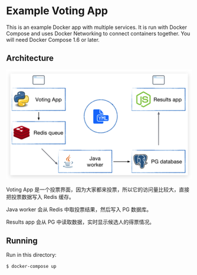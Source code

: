Example Voting App
==================

This is an example Docker app with multiple services. It is run with Docker Compose and uses Docker Networking to connect containers together. You will need Docker Compose 1.6 or later.

Architecture
-----
![pic](architecture.png)

Voting App 是一个投票界面，因为大家都来投票，所以它的访问量比较大，直接把投票数据写入 Redis 缓存。

Java worker 会从 Redis 中取投票结果，然后写入 PG 数据库。

Results app 会从 PG 中读取数据，实时显示候选人的得票情况。

Running
-------

Run in this directory:

    $ docker-compose up
